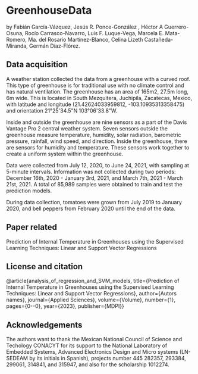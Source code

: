 # GreenhouseData
by Fabián García-Vázquez, Jesús R. Ponce-González , Héctor A Guerrero-Osuna, Rocío Carrasco-Navarro, Luis F. Luque-Vega, Marcela E. Mata-Romero, Ma. del Rosario Martínez-Blanco, Celina Lizeth Castañeda-Miranda, Germán Díaz-Flórez.

## Data acquisition
A weather station collected the data from a greenhouse with a curved roof. This type of greenhouse is for traditional use with no climate control and has natural ventilation. The greenhouse has an area of 165m2, 27.5m long, 6m wide. This is located in South Mezquitera, Juchipila, Zacatecas, Mexico, with latitude and longitude (21.42624033959812, -103.10935313358475) and orientation 21°25'34.5"N 103°06'33.8"W.

Inside and outside the greenhouse are nine sensors as a part of the Davis Vantage Pro 2 central weather system. Seven sensors outside the greenhouse measure temperature, humidity, solar radiation, barometric pressure, rainfall, wind speed, and direction. Inside the greenhouse, there are sensors for humidity and temperature. These sensors work together to create a uniform system within the greenhouse. 

Data were collected from July 12, 2020, to June 24, 2021, with sampling at 5-minute intervals. Information was not collected during two periods: December 16th, 2020 - January 3rd, 2021, and March 7th, 2021 - March 21st, 2021. A total of 85,989 samples were obtained to train and test the prediction models. 

During data collection, tomatoes were grown from July 2019 to January 2020, and bell peppers from February 2020 until the end of the data.

## Paper related
Prediction of Internal Temperature in Greenhouses using the Supervised Learning Techniques: Linear and Support Vector Regressions

## License and citation
@article{analysis_of_regression_and_SVM_models,
    title={Prediction of Internal Temperature in Greenhouses using the Supervised Learning Techniques: Linear and Support Vector Regressions},
    author={Autors names},
    journal={Applied Sciences},
    volume={Volume},
    number={1},
    pages={0--0},
    year={2023},
    publisher={MDPI}}

## Acknowledgements
The authors want to thank the Mexican National Council of Science and Techology CONACYT for its support to the National Laboratory of Embedded Systems, Advanced Electronics Design and Micro systems (LN-SEDEAM by its initials in Spanish), projects number 445 282357, 293384, 299061, 314841, and 315947, and also for the scholarship 1012274.